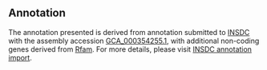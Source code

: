 

Annotation
----------

The annotation presented is derived from annotation submitted to
[INSDC](http://www.insdc.org) with the assembly accession
[GCA\_000354255.1](http://www.ebi.ac.uk/ena/data/view/GCA_000354255.1),
with additional non-coding genes derived from
[Rfam](http://rfam.xfam.org/). For more details, please visit [INSDC
annotation
import](http://ensemblgenomes.org/info/data/insdc_annotation).
